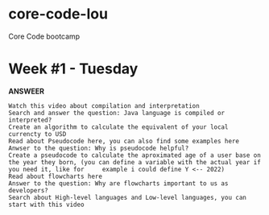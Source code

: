 # core-code-lou
Core Code bootcamp

# Week #1 - Tuesday

**ANSWEER**

    Watch this video about compilation and interpretation
    Search and answer the question: Java language is compiled or interpreted?
    Create an algorithm to calculate the equivalent of your local currencty to USD
    Read about Pseudocode here, you can also find some examples here
    Anwser to the question: Why is pseudocode helpful?
    Create a pseudocode to calculate the aproximated age of a user base on the year they born, (you can define a variable with the actual year if you need it, like for     example i could define Y <-- 2022)
    Read about flowcharts here
    Answer to the question: Why are flowcharts important to us as developers?
    Search about High-level languages and Low-level languages, you can start with this video
